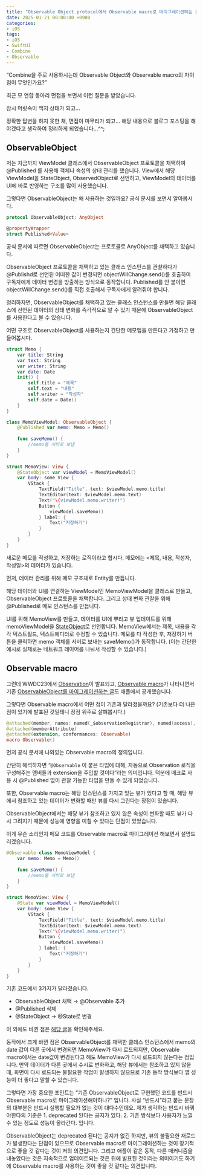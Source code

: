 ```yaml
---
title: "Observable Object protocol에서 Observable macro로 마이그레이션하는 것이 꼭 필요할까?"
date: 2025-01-21 00:00:00 +0900
categories:
- iOS
tags:
- iOS
- SwiftUI
- Combine
- Observable
---
```


“Combine을 주로 사용하시는데 Observable Object와 Observable macro의 차이점이 무엇인가요?”

최근 모 연합 동아리 면접을 보면서 이런 질문을 받았습니다.

잠시 머릿속이 백지 상태가 되고… 

정확한 답변을 하지 못한 채, 면접이 마무리가 되고… 해당 내용으로 블로그 포스팅을 해야겠다고 생각하여 정리하게 되었습니다…^^;


## ObservableObject

저는 지금까지 ViewModel 클래스에서 ObservableObject 프로토콜을 채택하여 @Published 를 사용해 객체나 속성의 상태 관리를 했습니다. View에서 해당 ViewModel을 StateObject, ObservedObject로 선언하고, ViewModel의 데이터를 UI에 바로 반영하는 구조를 많이 사용했습니다.


그렇다면 ObservableObject는 왜 사용하는 것일까요? 공식 문서를 보면서 알아봅시다.

```swift
protocol ObservableObject: AnyObject

@propertyWrapper
struct Published<Value>
```

공식 문서에 따르면 ObservableObject는 프로토콜로 AnyObject를 채택하고 있습니다.

ObservableObject 프로토콜을 채택하고 있는 클래스 인스턴스를 관찰하다가 @Publishd로 선언된 어떠한 값이 변경되면 objectWillChange.send()를 호출하여 구독자에게 데이터 변경을 방출하는 방식으로 동작합니다. Published를 안 붙이면  objectWillChange.send()를 직접 호출해서 구독자에게 알려줘야 합니다. 

정리하자면, ObservableObject를 채택하고 있는 클래스 인스턴스를 만들면 해당 클래스에 선언된 데이터의 상태 변화를 즉각적으로 알 수 있기 때문에  ObservableObject를 사용한다고 볼 수 있습니다. 

어떤 구조로 ObservableObject를 사용하는지 간단한 메모앱을 만든다고 가정하고 만들어봅시다.

```swift
struct Memo {
    var title: String
    var text: String
    var writer: String
    var date: Date
    init() {
        self.title = "제목"
        self.text = "내용"
        self.writer = "작성자"
        self.date = Date()
    }
}

class MemoViewModel: ObservableObject {
    @Published var memo: Memo = Memo()
    
    func saveMemo() {
        //memo를 서버로 보냄
    }
}

struct MemoView: View {
    @StateObject var viewModel = MemoViewModel()
    var body: some View {
        VStack {
            TextField("Title", text: $viewModel.memo.title)
            TextEditor(text: $viewModel.memo.text)
            Text("\(viewModel.memo.writer)")
            Button {
                viewModel.saveMemo()
            } label: {
                Text("저장하기")
            }
        }
    }
}
```

새로운 메모를 작성하고, 저장하는 로직이라고 합시다. 메모에는 <제목, 내용, 작성자, 작성일>의 데이터가 있습니다.

먼저, 데이터 관리를 위해 메모 구조체로 Entity를 만듭니다. 

해당 데이터와 UI를 연결하는 ViewModel인 MemoViewModel을 클래스로 만들고, ObservableObject 프로토콜을 채택합니다. 그리고 상태 변화 관찰을 위해 @Published로 메모 인스턴스를 만듭니다. 

UI를 위해 MemoView를 만들고, 데이터를 UI에 뿌리고 뷰 업데이트를 위해 memoViewModel을 [StateObject](https://developer.apple.com/documentation/swiftui/stateobject#overview)로 선언합니다. MemoView에서는 제목, 내용을 각각 텍스트필드, 텍스트에디터로 수정할 수 있습니다. 메모를 다 작성한 후, 저장하기 버튼을 클릭하면 memo 객체를 서버로 보내는 saveMemo()가 동작합니다. (이는 간단한 예시로 실제로는 네트워크 레이어를 나눠서 작성할 수 있습니다.)

## Observable macro

그런데 WWDC23에서 [Observation](https://developer.apple.com/documentation/observation)이 발표되고, [Observable macro](https://developer.apple.com/videos/play/wwdc2023/10149/)가 나타나면서 기존 [ObservableObject를 마이그레이션하는 글](https://developer.apple.com/documentation/swiftui/migrating-from-the-observable-object-protocol-to-the-observable-macro)도 애플에서 공개했습니다. 

그렇다면 Observable macro에서 어떤 점이 기존과 달라졌을까요? (기존보다 더 나은 점이 있기에 발표된 것일테니 장점 위주로 살펴봅시다.)

```swift
@attached(member, names: named(_$observationRegistrar), named(access), named(withMutation)) 
@attached(memberAttribute) 
@attached(extension, conformances: Observable) 
macro Observable()
```

먼저 공식 문서에 나와있는 Observable macro의 정의입니다.

간단히 해석하자면 “`@Observable` 이 붙은 타입에 대해, 자동으로 Observation 로직을 구성해주는 멤버들과 extension을 주입할 것이다”라는 의미입니다. 덕분에 매크로 사용 시 @Published 없이 관찰 가능한 타입을 만들 수 있게 되었습니다.

또한, Observable macro는 해당 인스턴스를 가지고 있는 뷰가 있다고 할 때, 해당 뷰에서 참조하고 있는 데이터가 변화할 때만 뷰를 다시 그린다는 장점이 있습니다.

ObservableObject에서는 해당 뷰가 참조하고 있지 않은 속성이 변화할 때도 뷰가 다시 그려지기 때문에 성능에 영향을 미칠 수 있다는 단점이 있었습니다.

이게 무슨 소리인지 메모 코드를 Observable macro로 마이그레이션 해보면서 설명드리겠습니다.

```swift
@Observable class MemoViewModel {
    var memo: Memo = Memo()
    
    func saveMemo() {
        //memo를 서버로 보냄
    }
}

struct MemoView: View {
    @State var viewModel = MemoViewModel()
    var body: some View {
        VStack {
            TextField("Title", text: $viewModel.memo.title)
            TextEditor(text: $viewModel.memo.text)
            Text("\(viewModel.memo.writer)")
            Button {
                viewModel.saveMemo()
            } label: {
                Text("저장하기")
            }
        }
    }
}

```

기존 코드에서 3가지가 달라졌습니다.

- ObservableObject 채택 → @Observable 추가
- @Published 삭제
- @StateObject → @State로 변경

이 외에도 바뀐 점은 [해당 글](https://developer.apple.com/documentation/swiftui/migrating-from-the-observable-object-protocol-to-the-observable-macro)을 확인해주세요.

동작에서 크게 바뀐 점은 ObservableObject를 채택한 클래스 인스턴스에서 memo의 date 값이 다른 곳에서 변경되면 MemoView가 다시 로드되지만, Observable macro에서는 date값이 변경된다고 해도 MemoView가 다시 로드되지 않는다는 점입니다. 만약 데이터가 다른 곳에서 수시로 변화하고, 해당 뷰에서는 참조하고 있지 않을 때, 화면이 다시 로드되는 불필요한 작업이 발생하지 않으므로 기존 동작 방식보다 앱 성능이 더 좋다고 말할 수 있습니다.

그렇다면 가장 중요한 포인트는 “기존 ObservableObject로 구현했던 코드를 반드시 Observable macro로 마이그레이션해야하나?” 입니다. 사실 “반드시”라고 붙는 문장의 대부분은 반드시 실행할 필요가 없는 것이 대다수인데요. 제가 생각하는 반드시 바꿔야한다의 기준은 1. deprecated 된다는 공지가 있다. 2. 기존 방식보다 사용자가 느낄 수 있는 정도로 성능이 올라간다. 입니다.

ObservableObject는 deprecated 된다는 공지가 없긴 하지만, 뷰의 불필요한 재로드가 발생한다는 단점이 있으므로 Observable macro로 마이그레이션하는 것이 장기적으로 좋을 것 같다는 것이 저의 의견입니다. 그리고 애플이 같은 동작, 다른 매커니즘을 내놓았다는 것은 지속적으로 업데이트되는 것은 뒤에 발표된 것이라는 의미이기도 하기에 Observable macro를 사용하는 것이 좋을 것 같다는 의견입니다.